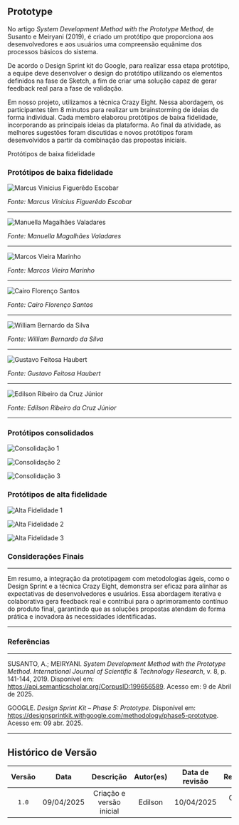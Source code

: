 ## Prototype

No artigo _System Development Method with the Prototype Method_, de Susanto e Meiryani (2019), é criado um protótipo que proporciona aos desenvolvedores e aos usuários uma compreensão equânime dos processos básicos do sistema.

De acordo o Design Sprint kit do Google, para realizar essa etapa protótipo, a equipe deve desenvolver o design do protótipo utilizando os elementos definidos na fase de Sketch, a fim de criar uma solução capaz de gerar feedback real para a fase de validação.

Em nosso projeto, utilizamos a técnica Crazy Eight. Nessa abordagem, os participantes têm 8 minutos para realizar um brainstorming de ideias de forma individual. Cada membro elaborou protótipos de baixa fidelidade, incorporando as principais ideias da plataforma. Ao final da atividade, as melhores sugestões foram discutidas e novos protótipos foram desenvolvidos a partir da combinação das propostas iniciais.

Protótipos de baixa fidelidade

### Protótipos de baixa fidelidade

![Marcus Vinícius Figuerêdo Escobar](../imagens/proto/escobarproto.jpeg)
  
_Fonte: Marcus Vinícius Figuerêdo Escobar_

---

![Manuella Magalhães Valadares](../imagens/proto/manuproto.jpeg)
  
_Fonte: Manuella Magalhães Valadares_

---

![Marcos Vieira Marinho](../imagens/proto/marcosproto.jpeg)
  
_Fonte: Marcos Vieira Marinho_

---

![Cairo Florenço Santos](../imagens/proto/protocairo.png)
  
_Fonte: Cairo Florenço Santos_

---

![William Bernardo da Silva](../imagens/proto/willproto.jpeg)
  
_Fonte: William Bernardo da Silva_

---

![Gustavo Feitosa Haubert](../imagens/proto/protogustavo1.png)
  
_Fonte: Gustavo Feitosa Haubert_

---

![Edilson Ribeiro da Cruz Júnior](../imagens/proto/protoedilson1.jpeg)
  
_Fonte: Edilson Ribeiro da Cruz Júnior_

---

### Protótipos consolidados

![Consolidação 1](../imagens/proto/consolidacao1.png)

![Consolidação 2](../imagens/proto/consolidacao2.png)

![Consolidação 3](../imagens/proto/consolidacao3.png)

### Protótipos de alta fidelidade

![Alta Fidelidade 1](../imagens/proto/prototype1.png)

![Alta Fidelidade 2](../imagens/proto/prototype2.png)

![Alta Fidelidade 3](../imagens/proto/prototype3.png)

### Considerações Finais

---

Em resumo, a integração da prototipagem com metodologias ágeis, como o Design Sprint e a técnica Crazy Eight, demonstra ser eficaz para alinhar as expectativas de desenvolvedores e usuários. Essa abordagem iterativa e colaborativa gera feedback real e contribui para o aprimoramento contínuo do produto final, garantindo que as soluções propostas atendam de forma prática e inovadora às necessidades identificadas.

---

### Referências

---

SUSANTO, A.; MEIRYANI. _System Development Method with the Prototype Method. International Journal of Scientific & Technology Research_, v. 8, p. 141-144, 2019. Disponível em: https://api.semanticscholar.org/CorpusID:199656589. Acesso em: 9 de Abril de 2025.

GOOGLE. _Design Sprint Kit – Phase 5: Prototype_. Disponível em: https://designsprintkit.withgoogle.com/methodology/phase5-prototype. Acesso em: 09 abr. 2025.

---

## Histórico de Versão

| Versão |    Data    |        Descrição         | Autor(es) | Data de revisão |  Revisor(es)   |
| :----: | :--------: | :----------------------: | :-------: | :-------------: | :------------: |
| `1.0`  | 09/04/2025 | Criação e versão inicial |  Edilson  |   10/04/2025    | Gustavo, Cairo |
